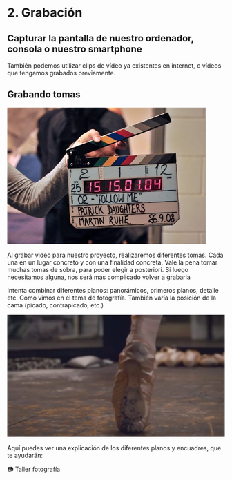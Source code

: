 # 2. Grabación

## Capturar la pantalla de nuestro ordenador, consola o nuestro smartphone

También podemos utilizar clips de vídeo ya existentes en internet, o vídeos que tengamos grabados previamente.

## Grabando tomas

![imagen](media/image7.jpeg)

Al grabar video para nuestro proyecto, realizaremos diferentes tomas. Cada una en un lugar concreto y con una finalidad concreta. Vale la pena tomar muchas tomas de sobra, para poder elegir a posteriori. Si luego necesitamos alguna, nos será más complicado volver a grabarla

Intenta combinar diferentes planos: panorámicos, primeros planos, detalle etc. Como vimos en el tema de fotografía. También varía la posición de la cama (picado, contrapicado, etc.)

![imagen](media/image8.png)

Aquí puedes ver una explicación de los diferentes planos y encuadres, que te ayudarán:

📷 Taller fotografía
